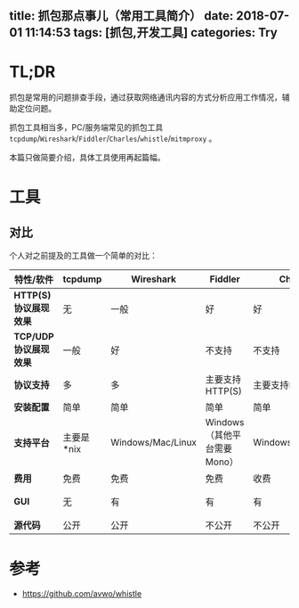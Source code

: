 title: 抓包那点事儿（常用工具简介）
date: 2018-07-01 11:14:53
tags: [抓包,开发工具]
categories: Try
---

# TL;DR

抓包是常用的问题排查手段，通过获取网络通讯内容的方式分析应用工作情况，辅助定位问题。

抓包工具相当多，PC/服务端常见的抓包工具 `tcpdump`/`Wireshark`/`Fiddler`/`Charles`/`whistle`/`mitmproxy` 。

本篇只做简要介绍，具体工具使用再起篇幅。

<!-- packet-capture-i -->
<!-- more -->

# 工具

## 对比

个人对之前提及的工具做一个简单的对比：

| 特性/软件 | tcpdump | Wireshark | Fiddler | Charles | whistle | mitmproxy |
| --- | --- | --- | --- | --- | --- | --- |
| **HTTP(S)协议展现效果** | 无 | 一般 | 好 | 好 | 好 | 好 |
| **TCP/UDP协议展现效果** | 一般 | 好 | 不支持 | 不支持 | 不支持 | 不支持 |
| **协议支持** | 多 | 多 | 主要支持HTTP(S) | 主要支持HTTP(S) | 主要支持HTTP(S) | 主要支持HTTP(S) |
| **安装配置** | 简单 | 简单 | 简单 | 简单 | 一般 | 一般 |
| **支持平台** | 主要是*nix | Windows/Mac/Linux | Windows（其他平台需要Mono） | Windows/Mac/Linux | 基于node.js | 基于Python |
| **费用** | 免费 | 免费 | 免费 | 收费 | 免费 | 免费 |
| **GUI** | 无 | 有 | 有 | 有 | 有（基于浏览器） | 有（基于浏览器） |
| **源代码** | 公开 | 公开 | 不公开 | 不公开 | 公开 | 公开 |

# 参考

+ https://github.com/avwo/whistle





